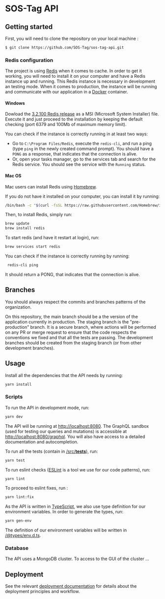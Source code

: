 # SOS-Tag API

## Getting started
First, you will need to clone the repository on your local machine :

```sh
$ git clone https://github.com/SOS-Tag/sos-tag-api.git
```

### Redis configuration
The project is using [Redis](https://redis.io/) when it comes to cache. In order to get it working, you will need to install it on your computer and have a Redis instance up and running. This Redis instance is necessary in development an testing mode. When it comes to production, the instance will be running and communicate with our application in a [Docker](https://www.docker.com/) container.

#### Windows

Dowload the [3.2.100 Redis release](https://github.com/microsoftarchive/redis/releases/tag/win-3.2.100) as a MSI (Microsoft System Installer) file. Execute it and just proceed to the installation by keeping the default checking (port 6379 and 100Mb of maximum memory limit).

You can check if the instance is correctly running in at least two ways:
* Go to `C:\Program Files/Redis`, execute the `redis-cli`, and run a ping (type `ping` in the newly created command prompt). You should have a `PONG` as a response, that indicates that the connection is alive.
* Or, open your tasks manager, go to the services tab and search for the Redis service. You should see the service with the `Running` status.

#### Mac OS

Mac users can install Redis using [Homebrew](https://brew.sh/index_fr).

If you do not have it installed on your computer, you can install it by running:

```sh
/bin/bash -c "$(curl -fsSL https://raw.githubusercontent.com/Homebrew/install/HEAD/install.sh)"
```

Then, to install Redis, simply run:

```sh
brew update
brew install redis
```

To start redis (and have it restart at login), run:

```sh
brew services start redis
```

You can check if the instance is correctly running by running:

```sh
 redis-cli ping
```

It should return a PONG, that indicates that the connection is alive.

## Branches

You should always respect the commits and branches patterns of the organization.

On this repository, the main branch should be a the version of the application currently in production.
The staging branch is the "pre-production" branch. It is a secure branch, where actions will be performed on any PR or merge request to ensure that the code respects the conventions we fixed and that all the tests are passing.
The development branches should be created from the staging branch (or from other development branches).

## Usage

Install all the dependencies that the API needs by running:

```sh
yarn install
```

### Scripts

To run the API in development mode, run:

```sh
yarn dev
```

The API will be running at [http://localhost:8080](http://localhost:8080).
The GraphQL sandbox (used for testing our queries and mutations) is accessible at [http://localhost:8080/graphql](http://localhost:8080/graphql). You will also have access to a detailed documentation and autocompletion.

To run all the tests (contain in [/src/__tests__](https://github.com/SOS-Tag/sos-tag-api/tree/main/src/__tests__)), run:

```sh
yarn test
```

To run eslint checks ([ESLint](https://eslint.org/) is a tool we use for our code patterns), run:

```sh
yarn lint
```

To proceed to eslint fixes, run :

```sh
yarn lint:fix
```

As the API is written in [TypeScript](https://www.typescriptlang.org/), we also use type definition for our environment variables. In order to generate the types, run:

```sh
yarn gen-env
```

The definition of our environment variables will be written in [/@types/env.d.ts](https://github.com/SOS-Tag/sos-tag-api/blob/main/%40types/env.d.ts).

### Database

The API uses a MongoDB cluster. To access to the GUI of the cluster ...

## Deployment

See the relevant [deployment documentation](https://github.com/SOS-Tag/sos-tag-api/blob/main/docs/deployment.md) for details about the deployment principles and workflow.

